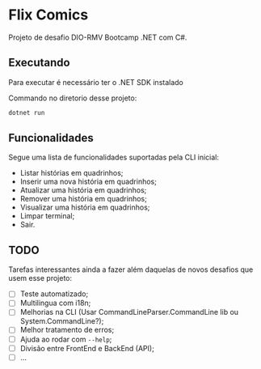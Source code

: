 # Flix Comics

Projeto de desafio DIO-RMV Bootcamp .NET com C#.

## Executando

Para executar é necessário ter o .NET SDK instalado

Commando no diretorio desse projeto:

```bash
dotnet run
```

## Funcionalidades

Segue uma lista de funcionalidades suportadas pela CLI inicial:

- Listar histórias em quadrinhos;
- Inserir uma nova história em quadrinhos;
- Atualizar uma história em quadrinhos;
- Remover uma história em quadrinhos;
- Visualizar uma história em quadrinhos;
- Limpar terminal;
- Sair.

## TODO

Tarefas interessantes ainda a fazer além daquelas de novos desafios que usem esse projeto:

- [ ] Teste automatizado;
- [ ] Multilingua com i18n;
- [ ] Melhorias na CLI (Usar CommandLineParser.CommandLine lib ou System.CommandLine?);
- [ ] Melhor tratamento de erros;
- [ ] Ajuda ao rodar com `--help`;
- [ ] Divisão entre FrontEnd e BackEnd (API);
- [ ] ...
